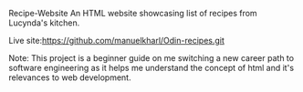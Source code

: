 Recipe-Website
An HTML website showcasing list of recipes from Lucynda's kitchen.

Live site:https://github.com/manuelkharl/Odin-recipes.git

Note: This project is a beginner guide on me switching a new career path to software engineering as it helps me understand the concept of html and it's relevances to web development.
